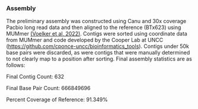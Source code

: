 ### Assembly

The preliminary assembly was constructed using Canu and 30x coverage Pacbio long read data and then aligned to the reference (BTx623) using MUMmer [(Voelker et al, 2022)](https://www.sorghumbase.org/paper/ten-new-high-quality-genome-assemblies-for-diverse-bioenergy-sorghum-genotypes). Contigs were sorted using coordinate data from MUMmer and code developed by the Cooper Lab at UNCC (https://github.com/cponce-uncc/bioinformatics_tools). Contigs under 50k base pairs were discarded, as were contigs that were manually determined to not clearly map to a position after sorting. Final assembly statistics are as follows:

Final Contig Count: 632

Final Base Pair Count: 666849696

Percent Coverage of Reference: 91.349%
